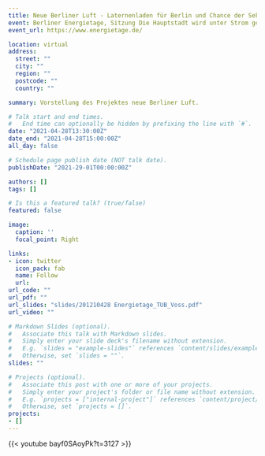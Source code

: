 ```yaml
---
title: Neue Berliner Luft - Laternenladen für Berlin und Chance der Sektorenkopplung in Quartieren
event: Berliner Energietage, Sitzung Die Hauptstadt wird unter Strom gesetzt – Ladeinfrastruktur für die zukünftige Elektromobilität in Berlin
event_url: https://www.energietage.de/

location: virtual
address:
  street: ""
  city: ""
  region: ""
  postcode: ""
  country: ""

summary: Vorstellung des Projektes neue Berliner Luft.

# Talk start and end times.
#   End time can optionally be hidden by prefixing the line with `#`.
date: "2021-04-28T13:30:00Z"
date_end: "2021-04-28T15:00:00Z"
all_day: false

# Schedule page publish date (NOT talk date).
publishDate: "2021-29-01T00:00:00Z"

authors: []
tags: []

# Is this a featured talk? (true/false)
featured: false

image:
  caption: ''
  focal_point: Right

links:
- icon: twitter
  icon_pack: fab
  name: Follow
  url: 
url_code: ""
url_pdf: ""
url_slides: "slides/201210428 Energietage_TUB_Voss.pdf"
url_video: ""

# Markdown Slides (optional).
#   Associate this talk with Markdown slides.
#   Simply enter your slide deck's filename without extension.
#   E.g. `slides = "example-slides"` references `content/slides/example-slides.md`.
#   Otherwise, set `slides = ""`.
slides: ""

# Projects (optional).
#   Associate this post with one or more of your projects.
#   Simply enter your project's folder or file name without extension.
#   E.g. `projects = ["internal-project"]` references `content/project/deep-learning/index.md`.
#   Otherwise, set `projects = []`.
projects:
- []
---
```


{{< youtube bayf0SAoyPk?t=3127 >}}